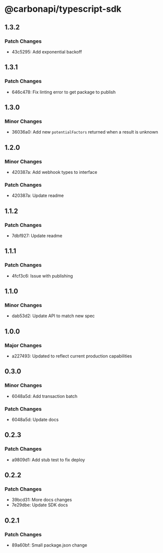 # @carbonapi/typescript-sdk

## 1.3.2

### Patch Changes

- 43c5295: Add exponential backoff

## 1.3.1

### Patch Changes

- 646c478: Fix linting error to get package to publish

## 1.3.0

### Minor Changes

- 36036a0: Add new `potentialFactors` returned when a result is unknown

## 1.2.0

### Minor Changes

- 420387a: Add webhook types to interface

### Patch Changes

- 420387a: Update readme

## 1.1.2

### Patch Changes

- 7dbf927: Update readme

## 1.1.1

### Patch Changes

- 4fcf3c6: Issue with publishing

## 1.1.0

### Minor Changes

- dab53d2: Update API to match new spec

## 1.0.0

### Major Changes

- a227493: Updated to reflect current production capabilities

## 0.3.0

### Minor Changes

- 6048a5d: Add transaction batch

### Patch Changes

- 6048a5d: Update docs

## 0.2.3

### Patch Changes

- a9809d1: Add stub test to fix deploy

## 0.2.2

### Patch Changes

- 39bcd31: More docs changes
- 7e29dbe: Update SDK docs

## 0.2.1

### Patch Changes

- 89a60bf: Small package.json change
